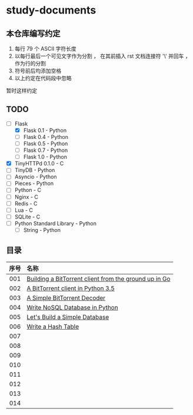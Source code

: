 # study-documents

## 本仓库编写约定

1. 每行 79 个 ASCII 字符长度
2. 以每行最后一个可见文字作为分割 ， 在其前插入 rst 文档连接符 '\\' 并回车 ， 作为行的分割
3. 符号前后均添加空格
4. 以上约定在代码段中忽略

暂时这样约定

## TODO

- [ ] Flask
  - [x] Flask 0.1 - Python
  - [ ] Flask 0.4 - Python
  - [ ] Flask 0.5 - Python
  - [ ] Flask 0.7 - Python
  - [ ] Flask 1.0 - Python
- [x] TinyHTTPd 0.1.0 - C 
- [ ] TinyDB - Python
- [ ] Asyncio - Python
- [ ] Pieces - Python 
- [ ] Python - C 
- [ ] Nginx - C 
- [ ] Redis - C 
- [ ] Lua - C 
- [ ] SQLite - C
- [ ] Python Standard Library - Python
  - [ ] String - Python

## 目录

|   序号    |   名称   |
| :-----:  |   :----  |
| 001  | [Building a BitTorrent client from the ground up in Go](Go/BitTorrent-in-Go/Go-BitTorrent.rst) |
| 002  | [A BitTorrent client in Python 3.5](Python/BitTorrent-client-in-Python3.5/A-BitTorrent-client-in-Python-3.5.rst) |
| 003  | [A Simple BitTorrent Decoder](Python/Simple-BitTorrent-Decoder/A-Simple-BitTorrent-Decoder.rst)  |
| 004  | [Write NoSQL Database in Python](Python/Write.NoSQL.Database.in.Python/Write-NoSQL-01.rst)  |
| 005  | [Let's Build a Simple Database](C/Let's.Build.a.Simple.Database/Database-In-C-01.rst)  |
| 006  | [Write a Hash Table](C/Write.a.Hash.Table/Hash-Table-01.rst)  |
| 007  | []()  |
| 008  | []()  |
| 009  | []()  |
| 010  | []()  |
| 011  | []()  |
| 012  | []()  |
| 013  | []()  |
| 014  | []()  |

